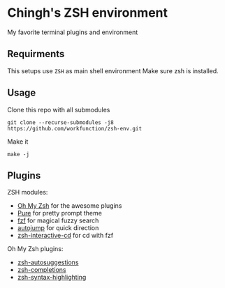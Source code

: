 # Chingh's ZSH environment

My favorite terminal plugins and environment

## Requirments

This setups use `ZSH` as main shell environment
Make sure zsh is installed.

## Usage

Clone this repo with all submodules
```bash=
git clone --recurse-submodules -j8 https://github.com/workfunction/zsh-env.git
```

Make it

```bash=
make -j
```

## Plugins

ZSH modules:

- [Oh My Zsh](https://github.com/ohmyzsh/ohmyzsh) for the awesome plugins
- [Pure](https://github.com/sindresorhus/pure) for pretty prompt theme
- [fzf](https://github.com/junegunn/fzf) for magical fuzzy search
- [autojump](https://github.com/wting/autojump) for quick direction
- [zsh-interactive-cd](https://github.com/changyuheng/zsh-interactive-cd) for cd with fzf

Oh My Zsh plugins:

- [zsh-autosuggestions](https://github.com/zsh-users/zsh-autosuggestions)
- [zsh-completions](https://github.com/zsh-users/zsh-completions)
- [zsh-syntax-highlighting](https://github.com/zsh-users/zsh-syntax-highlighting)
